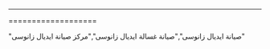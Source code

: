 -------------------
===================

"صيانة ايديال زانوسى","صيانة غسالة ايديال زانوسى","مركز صيانة ايديال زانوسى"

